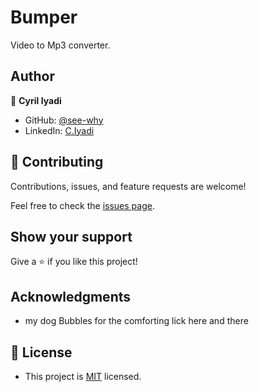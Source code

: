 # Bumper
Video to Mp3 converter.

## Author

👤 **Cyril Iyadi**

- GitHub: [@see-why](https://github.com/see-why)
- LinkedIn: [C.Iyadi](https://www.linkedin.com/in/cyril-iyadi-83517270/)

## 🤝 Contributing

Contributions, issues, and feature requests are welcome!

Feel free to check the [issues page](../../issues/).

## Show your support

Give a ⭐️ if you like this project!

## Acknowledgments
- my dog Bubbles for the comforting lick here and there
## 📝 License
- This project is [MIT](./LICENSE) licensed.

